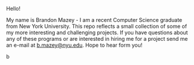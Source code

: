 Hello!

My name is Brandon Mazey - I am a recent Computer Science graduate from New York University. This repo reflects a small collection of some of my more interesting and challenging projects. If you have questions about any of these programs or are interested in hiring me for a project send me an e-mail at b.mazey@nyu.edu. Hope to hear form you!

b
